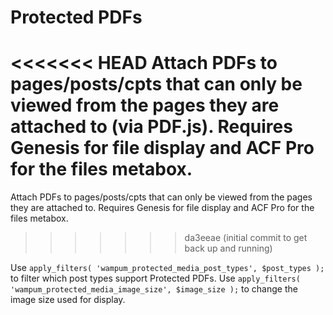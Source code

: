 # Protected PDFs
<<<<<<< HEAD
Attach PDFs to pages/posts/cpts that can only be viewed from the pages they are attached to (via PDF.js). Requires Genesis for file display and ACF Pro for the files metabox.
=======
Attach PDFs to pages/posts/cpts that can only be viewed from the pages they are attached to. Requires Genesis for file display and ACF Pro for the files metabox.
>>>>>>> da3eeae (initial commit to get back up and running)

Use `apply_filters( 'wampum_protected_media_post_types', $post_types );` to filter which post types support Protected PDFs.
Use `apply_filters( 'wampum_protected_media_image_size', $image_size );` to change the image size used for display.
